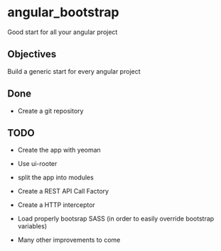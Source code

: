 # angular_bootstrap
Good start for all your angular project 

Objectives
-------

Build a generic start for every angular project 


Done
-------

* Create a git repository

TODO
-------

* Create the app with yeoman 
* Use ui-rooter
* split the app into modules
* Create a REST API Call Factory
* Create a HTTP interceptor
* Load properly bootsrap SASS (in order to easily override bootstrap variables)

* Many other improvements to come



